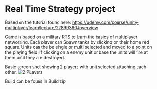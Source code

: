 # Real Time Strategy project
Based on the tutorial found here: https://udemy.com/course/unity-multiplayer/learn/lecture/22899360#overview

Game is based on a military RTS to learn the basics of multiplayer networking.
Each player can Spawn tanks by clicking on their home red square.
Units can the be single or multi selected and moved to a point on the playing field.
If clicking on a enemy unit or base the units will fire at them until they are destroyed.

Basic screen shot showing 2 players with unit selected attaching each other.
![2 PLayers](https://i.imgur.com/iahTXRt.png)

Build can be founs in Build.zip
